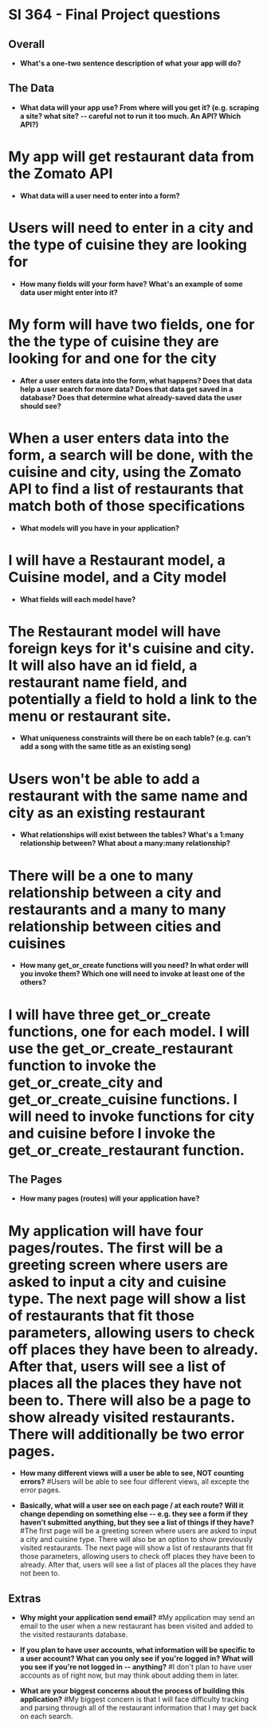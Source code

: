 # SI 364 - Final Project questions

## Overall

* **What's a one-two sentence description of what your app will do?**

## The Data

* **What data will your app use? From where will you get it? (e.g. scraping a site? what site? -- careful not to run it too much. An API? Which API?)**
# My app will get restaurant data from the Zomato API

* **What data will a user need to enter into a form?**
# Users will need to enter in a city and the type of cuisine they are looking for

* **How many fields will your form have? What's an example of some data user might enter into it?**
# My form will have two fields, one for the the type of cuisine they are looking for and one for the city

* **After a user enters data into the form, what happens? Does that data help a user search for more data? Does that data get saved in a database? Does that determine what already-saved data the user should see?**
# When a user enters data into the form, a search will be done, with the cuisine and city, using the Zomato API to find a list of restaurants that match both of those specifications

* **What models will you have in your application?**
# I will have a Restaurant model, a Cuisine model, and a City model

* **What fields will each model have?**
# The Restaurant model will have foreign keys for it's cuisine and city. It will also have an id field, a restaurant name field, and potentially a field to hold a link to the menu or restaurant site.

* **What uniqueness constraints will there be on each table? (e.g. can't add a song with the same title as an existing song)**
# Users won't be able to add a restaurant with the same name and city as an existing restaurant

* **What relationships will exist between the tables? What's a 1:many relationship between? What about a many:many relationship?**
# There will be a one to many relationship between a city and restaurants and a many to many relationship between cities and cuisines

* **How many get_or_create functions will you need? In what order will you invoke them? Which one will need to invoke at least one of the others?**
# I will have three get_or_create functions, one for each model. I will use the get_or_create_restaurant function to invoke the get_or_create_city and get_or_create_cuisine functions. I will need to invoke functions for city and cuisine before I invoke the get_or_create_restaurant function.

## The Pages

* **How many pages (routes) will your application have?**
# My application will have four pages/routes. The first will be a greeting screen where users are asked to input a city and cuisine type. The next page will show a list of restaurants that fit those parameters, allowing users to check off places they have been to already. After that, users will see a list of places all the places they have not been to. There will also be a page to show already visited restaurants. There will additionally be two error pages.

* **How many different views will a user be able to see, NOT counting errors?**
#Users will be able to see four different views, all excepte the error pages.

* **Basically, what will a user see on each page / at each route? Will it change depending on something else -- e.g. they see a form if they haven't submitted anything, but they see a list of things if they have?**
#The first page will be a greeting screen where users are asked to input a city and cuisine type. There will also be an option to show previously visited restaurants. The next page will show a list of restaurants that fit those parameters, allowing users to check off places they have been to already. After that, users will see a list of places all the places they have not been to.

## Extras

* **Why might your application send email?**
#My application may send an email to the user when a new restaurant has been visited and added to the visited restaurants database.

* **If you plan to have user accounts, what information will be specific to a user account? What can you only see if you're logged in? What will you see if you're not logged in -- anything?**
#I don't plan to have user accounts as of right now, but may think about adding them in later.

* **What are your biggest concerns about the process of building this application?**
#My biggest concern is that I will face difficulty tracking and parsing through all of the restaurant information that I may get back on each search.